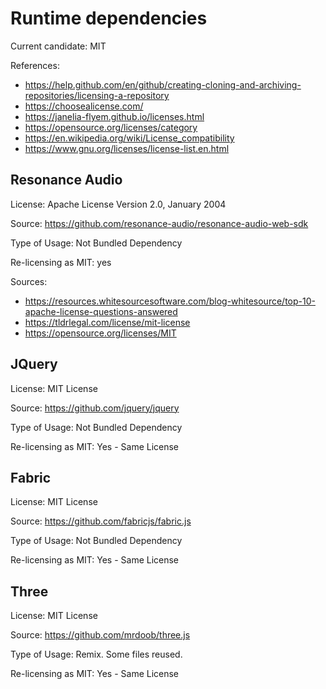 Runtime dependencies
====================

Current candidate: MIT

References:

- https://help.github.com/en/github/creating-cloning-and-archiving-repositories/licensing-a-repository
- https://choosealicense.com/
- https://janelia-flyem.github.io/licenses.html
- https://opensource.org/licenses/category
- https://en.wikipedia.org/wiki/License_compatibility
- https://www.gnu.org/licenses/license-list.en.html

Resonance Audio
---------------

License: Apache License Version 2.0, January 2004
           
Source: https://github.com/resonance-audio/resonance-audio-web-sdk

Type of Usage: Not Bundled Dependency

Re-licensing as MIT: yes

Sources:

- https://resources.whitesourcesoftware.com/blog-whitesource/top-10-apache-license-questions-answered
- https://tldrlegal.com/license/mit-license
- https://opensource.org/licenses/MIT

JQuery
------

License: MIT License

Source: https://github.com/jquery/jquery

Type of Usage: Not Bundled Dependency

Re-licensing as MIT: Yes - Same License

Fabric
------

License: MIT License

Source: https://github.com/fabricjs/fabric.js

Type of Usage: Not Bundled Dependency

Re-licensing as MIT: Yes - Same License

Three
-----

License: MIT License

Source: https://github.com/mrdoob/three.js

Type of Usage: Remix. Some files reused.

Re-licensing as MIT: Yes - Same License
